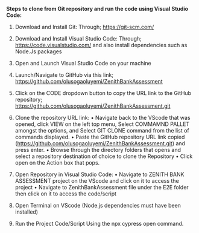 **Steps to clone from Git repository and run the code using Visual Studio Code:**

1. Download and Install Git: Through;  https://git-scm.com/ 

2. Download and Install Visual Studio Code: Through; https://code.visualstudio.com/ and also install dependencies such as Node.Js packages
   
3. Open and Launch Visual Studio Code on your machine

4. Launch/Navigate to GitHub via this link; https://github.com/olusogaoluyemi/ZenithBankAssessment

5. Click on the CODE dropdown button to copy the URL link to the GitHub repository; https://github.com/olusogaoluyemi/ZenithBankAssessment.git 

6. Clone the repository URL link: 
•	Navigate back to the VScode that was opened, click VIEW on the left top menu, Select COMMAMND PALLET amongst the options, and Select GIT CLONE command from the list of commands displayed. 
•	Paste the GitHub repository URL link copied (https://github.com/olusogaoluyemi/ZenithBankAssessment.git) and press enter.
•	Browse through the directory folders that opens and select a repository destination of choice to clone the Repository
•	Click open on the Action box that pops.   

7. Open Repository in Visual Studio Code:
•	Navigate to ZENITH BANK ASSESSMENT project on the VScode and click on it to access the project
•	Navigate to ZenithBankAssessment file under the E2E folder then click on it to access the code/script

8. Open Terminal on VScode (Node.js dependencies must have been installed)   

9. Run the Project Code/Script Using the npx cypress open command.

